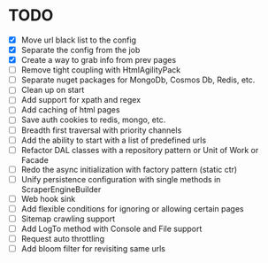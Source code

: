 ﻿# TODO

- [X] Move url black list to the config
- [X] Separate the config from the job
- [X] Create a way to grab info from prev pages
- [ ] Remove tight coupling with HtmlAgilityPack
- [ ] Separate nuget packages for MongoDb, Cosmos Db, Redis, etc.
- [ ] Clean up on start
- [ ] Add support for xpath and regex
- [ ] Add caching of html pages
- [ ] Save auth cookies to redis, mongo, etc.
- [ ] Breadth first traversal with priority channels
- [ ] Add the ability to start with a list of predefined urls
- [ ] Refactor DAL classes with a repository pattern or Unit of Work or Facade
- [ ] Redo the async initialization with factory pattern (static ctr)
- [ ] Unify persistence configuration with single methods in ScraperEngineBuilder
- [ ] Web hook sink
- [ ] Add flexible conditions for ignoring or allowing certain pages
- [ ] Sitemap crawling support
- [ ] Add LogTo method with Console and File support
- [ ] Request auto throttling
- [ ] Add bloom filter for revisiting same urls